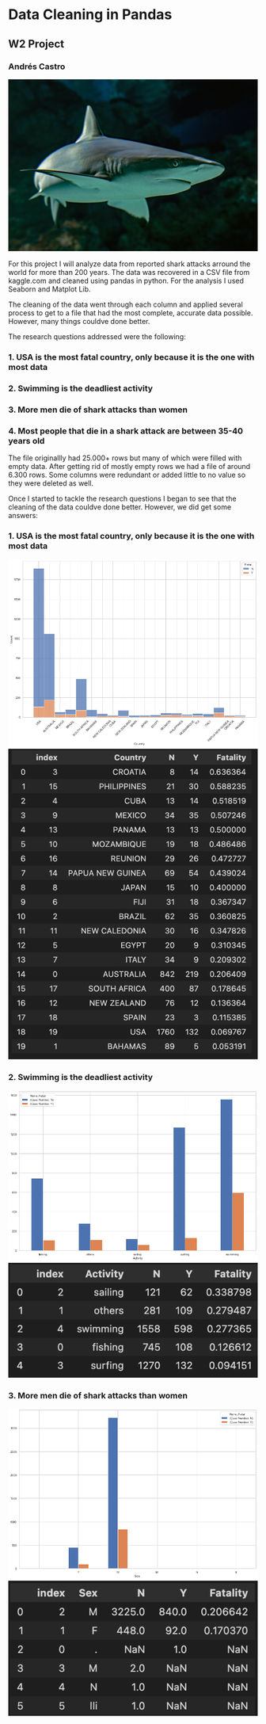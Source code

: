 

# Data Cleaning in Pandas
## W2 Project

### Andrés Castro
![Alt text](images/1.jpg)

For this project I will analyze data from reported shark attacks arround the world for more than 200 years. The data was recovered in a CSV file from kaggle.com and cleaned using pandas in python. For the analysis I used Seaborn and Matplot Lib.

The cleaning of the data went through each column and applied several process to get to a file that had the most complete, accurate data possible. However, many things couldve done better.

The research questions addressed were the following:
### 1. USA is the most fatal country, only because it is the one with most data
### 2. Swimming is the deadliest activity
### 3. More men die of shark attacks than women
### 4. Most people that die in a shark attack are between 35-40 years old


The file originallly had 25.000+ rows but many of which were filled with empty data. After getting rid of mostly empty rows we had a file of around 6.300 rows. Some columns were redundant or added little to no value so they were deleted as well.

Once I started to tackle the research questions I began to see that the cleaning of the data couldve done better. However, we did get some answers:

### 1. USA is the most fatal country, only because it is the one with most data
![Alt text](images/g1.png)
![Alt text](images/T1.png)


### 2. Swimming is the deadliest activity
![Alt text](images/g2.png)
![Alt text](images/t2.png)


### 3. More men die of shark attacks than women
![Alt text](images/g3.png)
![Alt text](images/t3.png)